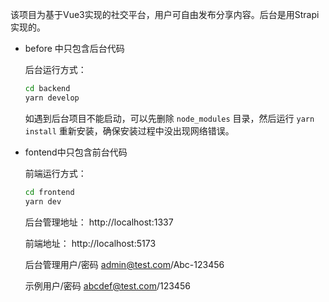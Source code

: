该项目为基于Vue3实现的社交平台，用户可自由发布分享内容。后台是用Strapi实现的。

- before 中只包含后台代码

  后台运行方式：

  ```bash
  cd backend
  yarn develop
  ```

  如遇到后台项目不能启动，可以先删除 `node_modules` 目录，然后运行 `yarn install` 重新安装，确保安装过程中没出现网络错误。

- fontend中只包含前台代码

  前端运行方式：

  ```bash
  cd frontend
  yarn dev
  ```

  后台管理地址：
  http://localhost:1337

  前端地址：
  http://localhost:5173

  后台管理用户/密码
  admin@test.com/Abc-123456

  示例用户/密码
  abcdef@test.com/123456

  
